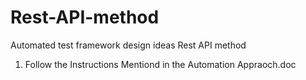 # Rest-API-method
Automated test framework design ideas Rest API method

1. Follow the Instructions Mentiond in the Automation Appraoch.doc
